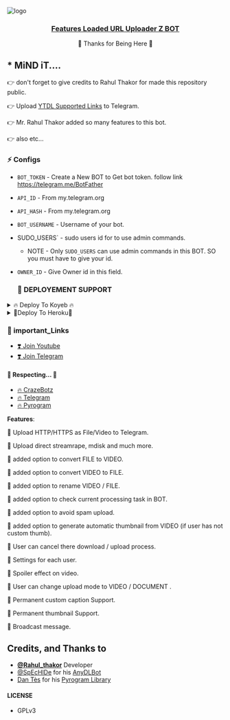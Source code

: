 <img src="https://telegra.ph/file/efdf5689646da738eb787.jpg" alt="logo" target="/blank">

<h3 align="center">
<b><a href="https://telegram.me/crazebots" target="/blank">Features Loaded URL Uploader Z BOT</a></b></h3>

<p align="center">🤍 Thanks for Being Here 🤍</p>


## * MiND iT....
👉 don't forget to give credits to Rahul Thakor for made this repository public.

👉 Upload [YTDL Supported Links](https://ytdl-org.github.io/youtube-dl/supportedsites.html) to Telegram.

👉 Mr. Rahul Thakor added so many features to this bot.

👉 also etc...


### ⚡️ Configs 

* `BOT_TOKEN`  - Create a New BOT to Get bot token. follow link  https://telegram.me/BotFather

* `API_ID` - From my.telegram.org 

* `API_HASH` - From my.telegram.org 
* `BOT_USERNAME` - Username of your bot.

* SUDO_USERS`  - sudo users id for to use admin commands.
  - NOTE - Only `SUDO_USERS` can use admin commands in this BOT. SO you must have to give your id.

* `OWNER_ID` - Give Owner id in this field.

  ### 📶 DEPLOYEMENT SUPPORT

<details><summary>🔥 Deploy To Koyeb 🔥</summary>
<p>
<br>                 
<a target="/blank" href="https://app.koyeb.com/deploy?type=git&repository=https://github.com/crazebotz/Url-Uploader-Z&branch=main&name=Url-Uploader-z" >
  <img src="https://www.koyeb.com/static/images/deploy/button.svg" alt="Deploy">
</a>
</p>
</details>
<details><summary>🧡Deploy To Heroku🧡</summary>
<p>
<br>
<a href="https://heroku.com/deploy?template=https://github.com/crazebotz/Url-Uploader-Z">
  <img src="https://www.herokucdn.com/deploy/button.svg" alt="Deploy">
</a>
</p>
</details>


### 🔗 important_Links
- [❣️ Join Youtube](https://www.youtube.com/c/technologyrk)
- [❣️ Join Telegram](https://t.me/crazebots)


#### 🧡 Respecting... 🧡
- [🔥 CrazeBotz](https://github.com/crazebotz) 
- [🔥 Telegram](https://t.me/rahul_thakor) 
- [🔥 Pyrogram](https://github.com/pyrogram/pyrogram)


**Features**:

🧡 Upload HTTP/HTTPS as File/Video to Telegram.

🧡 Upload direct streamrape, mdisk and much more.

🧡 added option to convert FILE to VIDEO.

🧡 added option to convert VIDEO to FILE.

🧡 added option to rename VIDEO / FILE.

🧡 added option to check current processing task in BOT.

🧡 added option to avoid spam upload.

🧡 added option to generate automatic thumbnail from VIDEO (if user has not custom thumb).

🧡 User can cancel there download / upload process.

🧡 Settings for each user.

🧡 Spoiler effect on video.

🧡 User can change upload mode to VIDEO / DOCUMENT .

🧡 Permanent custom caption Support.

🧡 Permanent thumbnail Support.

🧡 Broadcast message.

## Credits, and Thanks to
* <b>[@Rahul_thakor](https://telegram.me/crazebots)</b> Developer
* [@SpEcHlDe](https://t.me/ThankTelegram) for his [AnyDLBot](https://telegram.dog/AnyDLBot)
* [Dan Tès](https://t.me/haskell) for his [Pyrogram Library](https://github.com/pyrogram/pyrogram)


#### LICENSE
- GPLv3
